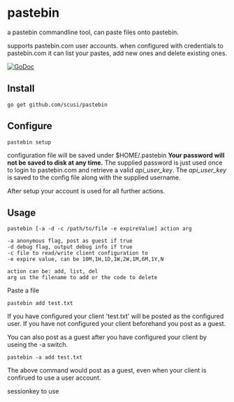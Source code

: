 # pastebin

a pastebin commandline tool, can paste files onto pastebin.

supports pastebin.com user accounts. when configured with credentials to pastebin.com
it can list your pastes, add new ones and delete existing ones.

[![GoDoc](https://godoc.org/github.com/scusi/pastebin?status.svg)](https://godoc.org/github.com/scusi/pastebin)

## Install

```go get github.com/scusi/pastebin```

## Configure

```pastebin setup```

configuration file will be saved under $HOME/.pastebin
**Your password will not be saved to disk at any time.**
The supplied password is just used once to login to pastebin.com and retrieve a valid _api_user_key_.
The _api_user_key_ is saved to the config file along with the supplied username.

After setup your account is used for all further actions.

## Usage

```
pastebin [-a -d -c /path/to/file -e expireValue] action arg

-a anonymous flag, post as guest if true
-d debug flag, output debug info if true
-c file to read/write client configuration to
-e expire value, can be 10M,1H,1D,1W,2W,1M,6M,1Y,N

action can be: add, list, del
arg us the filename to add or the code to delete
```

Paste a file 

```pastebin add test.txt```

If you have configured your client 'test.txt' will be posted as the configured user.
If you have not configured your client beforehand you post as a guest.

You can also post as a guest after you have configured your client by useing the -a switch.

```pastebin -a add test.txt```

The above command would post as a guest, even when your client is confirued to use a user account.

sessionkey to use
```
